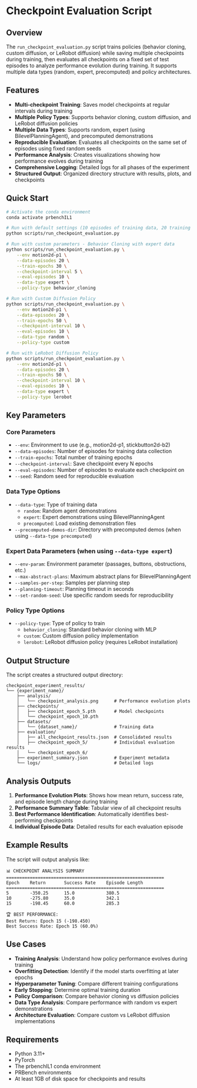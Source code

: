 # Checkpoint Evaluation Script

## Overview

The `run_checkpoint_evaluation.py` script trains policies (behavior cloning, custom diffusion, or LeRobot diffusion) while saving multiple checkpoints during training, then evaluates all checkpoints on a fixed set of test episodes to analyze performance evolution during training. It supports multiple data types (random, expert, precomputed) and policy architectures.

## Features

- **Multi-checkpoint Training**: Saves model checkpoints at regular intervals during training
- **Multiple Policy Types**: Supports behavior cloning, custom diffusion, and LeRobot diffusion policies
- **Multiple Data Types**: Supports random, expert (using BilevelPlanningAgent), and precomputed demonstrations
- **Reproducible Evaluation**: Evaluates all checkpoints on the same set of episodes using fixed random seeds
- **Performance Analysis**: Creates visualizations showing how performance evolves during training
- **Comprehensive Logging**: Detailed logs for all phases of the experiment
- **Structured Output**: Organized directory structure with results, plots, and checkpoints

## Quick Start

```bash
# Activate the conda environment
conda activate prbenchIL1

# Run with default settings (10 episodes of training data, 20 training epochs, checkpoints every 5 epochs)
python scripts/run_checkpoint_evaluation.py

# Run with custom parameters - Behavior Cloning with expert data
python scripts/run_checkpoint_evaluation.py \
    --env motion2d-p1 \
    --data-episodes 20 \
    --train-epochs 30 \
    --checkpoint-interval 5 \
    --eval-episodes 10 \
    --data-type expert \
    --policy-type behavior_cloning

# Run with Custom Diffusion Policy
python scripts/run_checkpoint_evaluation.py \
    --env motion2d-p1 \
    --data-episodes 20 \
    --train-epochs 50 \
    --checkpoint-interval 10 \
    --eval-episodes 10 \
    --data-type random \
    --policy-type custom

# Run with LeRobot Diffusion Policy
python scripts/run_checkpoint_evaluation.py \
    --env motion2d-p1 \
    --data-episodes 20 \
    --train-epochs 50 \
    --checkpoint-interval 10 \
    --eval-episodes 10 \
    --data-type expert \
    --policy-type lerobot
```

## Key Parameters

### Core Parameters
- `--env`: Environment to use (e.g., motion2d-p1, stickbutton2d-b2)
- `--data-episodes`: Number of episodes for training data collection
- `--train-epochs`: Total number of training epochs
- `--checkpoint-interval`: Save checkpoint every N epochs
- `--eval-episodes`: Number of episodes to evaluate each checkpoint on
- `--seed`: Random seed for reproducible evaluation

### Data Type Options
- `--data-type`: Type of training data
  - `random`: Random agent demonstrations
  - `expert`: Expert demonstrations using BilevelPlanningAgent
  - `precomputed`: Load existing demonstration files
- `--precomputed-demos-dir`: Directory with precomputed demos (when using `--data-type precomputed`)

### Expert Data Parameters (when using `--data-type expert`)
- `--env-param`: Environment parameter (passages, buttons, obstructions, etc.)
- `--max-abstract-plans`: Maximum abstract plans for BilevelPlanningAgent
- `--samples-per-step`: Samples per planning step
- `--planning-timeout`: Planning timeout in seconds
- `--set-random-seed`: Use specific random seeds for reproducibility

### Policy Type Options
- `--policy-type`: Type of policy to train
  - `behavior_cloning`: Standard behavior cloning with MLP
  - `custom`: Custom diffusion policy implementation
  - `lerobot`: LeRobot diffusion policy (requires LeRobot installation)

## Output Structure

The script creates a structured output directory:

```
checkpoint_experiment_results/
└── {experiment_name}/
    ├── analysis/
    │   └── checkpoint_analysis.png      # Performance evolution plots
    ├── checkpoints/
    │   ├── checkpoint_epoch_5.pth       # Model checkpoints
    │   └── checkpoint_epoch_10.pth
    ├── datasets/
    │   └── {dataset_name}/              # Training data
    ├── evaluation/
    │   ├── all_checkpoint_results.json  # Consolidated results
    │   ├── checkpoint_epoch_5/          # Individual evaluation results
    │   └── checkpoint_epoch_6/
    ├── experiment_summary.json          # Experiment metadata
    └── logs/                            # Detailed logs
```

## Analysis Outputs

1. **Performance Evolution Plots**: Shows how mean return, success rate, and episode length change during training
2. **Performance Summary Table**: Tabular view of all checkpoint results
3. **Best Performance Identification**: Automatically identifies best-performing checkpoints
4. **Individual Episode Data**: Detailed results for each evaluation episode

## Example Results

The script will output analysis like:

```
📊 CHECKPOINT ANALYSIS SUMMARY
============================================================
Epoch    Return       Success Rate    Episode Length 
============================================================
5        -350.25      15.0            380.5          
10       -275.80      35.0            342.1          
15       -198.45      60.0            285.3          

🏆 BEST PERFORMANCE:
Best Return: Epoch 15 (-198.450)
Best Success Rate: Epoch 15 (60.0%)
```

## Use Cases

- **Training Analysis**: Understand how policy performance evolves during training
- **Overfitting Detection**: Identify if the model starts overfitting at later epochs
- **Hyperparameter Tuning**: Compare different training configurations
- **Early Stopping**: Determine optimal training duration
- **Policy Comparison**: Compare behavior cloning vs diffusion policies
- **Data Type Analysis**: Compare performance with random vs expert demonstrations
- **Architecture Evaluation**: Compare custom vs LeRobot diffusion implementations

## Requirements

- Python 3.11+
- PyTorch
- The prbenchIL1 conda environment
- PRBench environments
- At least 1GB of disk space for checkpoints and results
